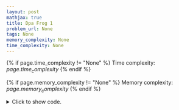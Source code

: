 ```yaml
---
layout: post
mathjax: true
title: Dpa Frog 1
problem_url: None
tags: None
memory_complexity: None
time_complexity: None
---
```




{% if page.time_complexity != "None" %}
Time complexity: ${{ page.time_complexity }}$
{% endif %}

{% if page.memory_complexity != "None" %}
Memory complexity: ${{ page.memory_complexity }}$
{% endif %}

<details>
<summary>
<p style="display:inline">Click to show code.</p>
</summary>
```cpp
{% raw %}
using namespace std;
const int NMAX = 1e5 + 11;
int n, h[NMAX], mem[NMAX];
bool vis[NMAX];
inline int dh(int i, int j) { return (int)abs(h[i] - h[j]); }
int dp(int i)
{
    int &ans = mem[i];
    if (i == n - 1)
        return 0;
    if (vis[i])
        return ans;
    vis[i] = true;
    ans = dp(i + 1) + dh(i, i + 1);
    if (i + 2 < n)
        ans = min(ans, dp(i + 2) + dh(i, i + 2));
    return ans;
}
int main(void)
{
    cin >> n;
    for (int i = 0; i < n; ++i)
        cin >> h[i];
    cout << dp(0) << endl;
    return 0;
}

{% endraw %}
```
</details>

